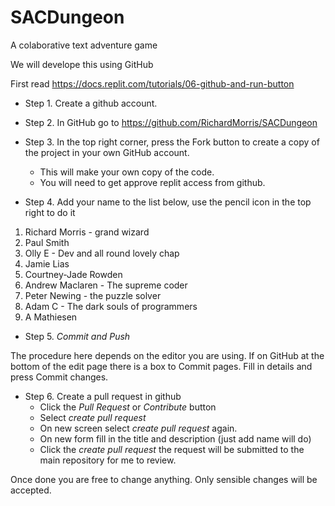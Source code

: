 # SACDungeon

A colaborative text adventure game

We will develope this using GitHub

First read
 https://docs.replit.com/tutorials/06-github-and-run-button
 
* Step 1. Create a github account.
 
* Step 2. In GitHub go to 
https://github.com/RichardMorris/SACDungeon

* Step 3. In the top right corner, press the Fork button to create a copy of the project in your own GitHub account.

  * This will make your own copy of the code.
  * You will need to get approve replit access from github.

* Step 4. Add your name to the list below, use the pencil icon in the top right to do it

1. Richard Morris - grand wizard
2. Paul Smith
3. Olly E - Dev and all round lovely chap
4. Jamie Lias
5. Courtney-Jade Rowden
6. Andrew Maclaren - The supreme coder
7. Peter Newing - the puzzle solver
8. Adam C - The dark souls of programmers
8. A Mathiesen

* Step 5. *Commit and Push* 

The procedure here depends on the editor you are using. 
If on GitHub at the bottom of the edit page there is a box to Commit pages. Fill in details and press Commit changes.

* Step 6. Create a pull request in github
  * Click the *Pull Request* or *Contribute* button
  * Select *create pull request*
  * On new screen select *create pull request* again.
  * On new form fill in the title and description (just add name will do)
  * Click the *create pull request* the request will be submitted to the main repository for me to review.

Once done you are free to change anything. Only sensible changes will be accepted.


   






